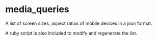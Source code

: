 # media_queries
A list of screen sizes, aspect ratios of mobile devices in a json format.

A ruby script is also included to modify and regenerate the list.


